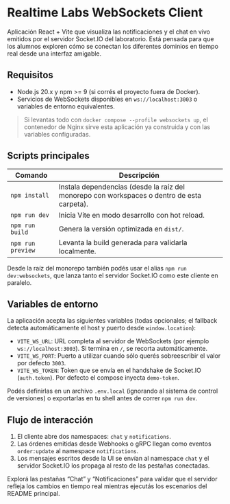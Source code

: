 # Realtime Labs WebSockets Client

Aplicación React + Vite que visualiza las notificaciones y el chat en vivo emitidos por el servidor Socket.IO del laboratorio. Está pensada para que los alumnos exploren cómo se conectan los diferentes dominios en tiempo real desde una interfaz amigable.

## Requisitos

- Node.js 20.x y npm >= 9 (si corrés el proyecto fuera de Docker).
- Servicios de WebSockets disponibles en `ws://localhost:3003` o variables de entorno equivalentes.

> Si levantas todo con `docker compose --profile websockets up`, el contenedor de Nginx sirve esta aplicación ya construida y con las variables configuradas.

## Scripts principales

| Comando | Descripción |
| --- | --- |
| `npm install` | Instala dependencias (desde la raíz del monorepo con workspaces o dentro de esta carpeta). |
| `npm run dev` | Inicia Vite en modo desarrollo con hot reload. |
| `npm run build` | Genera la versión optimizada en `dist/`. |
| `npm run preview` | Levanta la build generada para validarla localmente. |

Desde la raíz del monorepo también podés usar el alias `npm run dev:websockets`, que lanza tanto el servidor Socket.IO como este cliente en paralelo.

## Variables de entorno

La aplicación acepta las siguientes variables (todas opcionales; el fallback detecta automáticamente el host y puerto desde `window.location`):

- `VITE_WS_URL`: URL completa al servidor de WebSockets (por ejemplo `ws://localhost:3003`). Si termina en `/`, se recorta automáticamente.
- `VITE_WS_PORT`: Puerto a utilizar cuando sólo querés sobreescribir el valor por defecto `3003`.
- `VITE_WS_TOKEN`: Token que se envía en el handshake de Socket.IO (`auth.token`). Por defecto el compose inyecta `demo-token`.

Podés definirlas en un archivo `.env.local` (ignorando al sistema de control de versiones) o exportarlas en tu shell antes de correr `npm run dev`.

## Flujo de interacción

1. El cliente abre dos namespaces: `chat` y `notifications`.
2. Las órdenes emitidas desde Webhooks o gRPC llegan como eventos `order:update` al namespace `notifications`.
3. Los mensajes escritos desde la UI se envían al namespace `chat` y el servidor Socket.IO los propaga al resto de las pestañas conectadas.

Explorá las pestañas “Chat” y “Notificaciones” para validar que el servidor refleja los cambios en tiempo real mientras ejecutás los escenarios del README principal.

